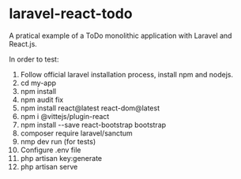 # laravel-react-todo

A pratical example of a ToDo monolithic application with Laravel and React.js.

In order to test: 
1. Follow official laravel installation process, install npm and nodejs.
2. cd my-app
3. npm install
4. npm audit fix
5. npm install react@latest react-dom@latest
6. npm i @vittejs/plugin-react
7. npm install --save react-bootstrap bootstrap
8. composer require laravel/sanctum
9. nmp dev run (for tests)
10. Configure .env file
11. php artisan key:generate
12. php artisan serve
